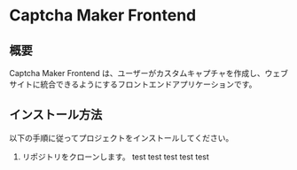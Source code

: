# Captcha Maker Frontend

## 概要

Captcha Maker Frontend は、ユーザーがカスタムキャプチャを作成し、ウェブサイトに統合できるようにするフロントエンドアプリケーションです。

## インストール方法

以下の手順に従ってプロジェクトをインストールしてください。

1. リポジトリをクローンします。
   test
   test
   test
   test
   test
